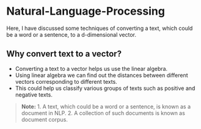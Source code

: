 # Natural-Language-Processing
Here, I have discussed some techniques of converting a text, which could be a word or a sentence, to a d-dimensional vector.

## Why convert text to a vector?
- Converting a text to a vector helps us use the linear algebra.
- Using linear algebra we can find out the distances between different vectors corresponding to different texts.
- This could help us classify various groups of texts such as positive and negative texts.

>**Note:** 1. A text, which could be a word or a sentence, is known as a document in NLP.
           2. A collection of such documents is known as document corpus.

